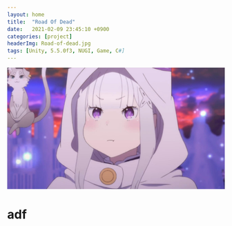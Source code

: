 ```yaml
---
layout: home
title:  "Road Of Dead"
date:   2021-02-09 23:45:10 +0900
categories: [project]
headerImg: Road-of-dead.jpg
tags: [Unity, 5.5.0f3, NUGI, Game, C#]
---
```

<div class="card">
	<img src="/assets/img/icon.jpg"/>
	<div class="card-body">
		<h1>
			adf
		</h1>
	</div>
</div>